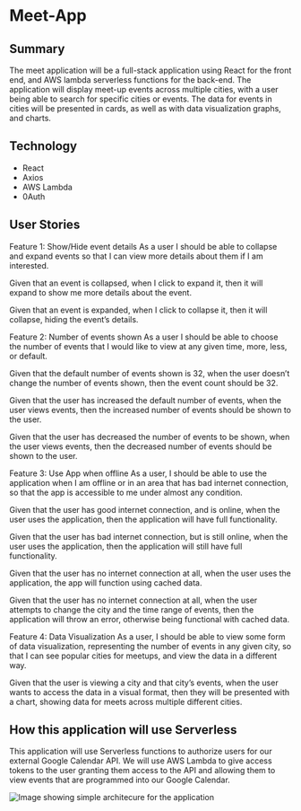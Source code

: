 # Meet-App

## Summary

The meet application will be a full-stack application using React for the front end, and AWS lambda serverless functions for the back-end. The application will display meet-up events across multiple cities, with a user being able to search for specific cities or events. The data for events in cities will be presented in cards, as well as with data visualization graphs, and charts.

## Technology

- React
- Axios
- AWS Lambda
- 0Auth

## User Stories

Feature 1: Show/Hide event details
As a user I should be able to collapse and expand events so that I can view more details about them if I am interested.

Given that an event is collapsed, when I click to expand it, then it will expand to show me more details about the event.

Given that an event is expanded, when I click to collapse it, then it will collapse, hiding the event’s details.

Feature 2: Number of events shown
As a user I should be able to choose the number of events that I would like to view at any given time, more, less, or default.

Given that the default number of events shown is 32, when the user doesn’t change the number of events shown, then the event count should be 32.

Given that the user has increased the default number of events, when the user views events, then the increased number of events should be shown to the user.

Given that the user has decreased the number of events to be shown, when the user views events, then the decreased number of events should be shown to the user.

Feature 3: Use App when offline
As a user, I should be able to use the application when I am offline or in an area that has bad internet connection, so that the app is accessible to me under almost any condition.

Given that the user has good internet connection, and is online, when the user uses the application, then the application will have full functionality.

Given that the user has bad internet connection, but is still online, when the user uses the application, then the application will still have full functionality.

Given that the user has no internet connection at all, when the user uses the application, the app will function using cached data.

Given that the user has no internet connection at all, when the user attempts to change the city and the time range of events, then the application will throw an error, otherwise being functional with cached data.

Feature 4: Data Visualization
As a user, I should be able to view some form of data visualization, representing the number of events in any given city, so that I can see popular cities for meetups, and view the data in a different way.

Given that the user is viewing a city and that city’s events, when the user wants to access the data in a visual format, then they will be presented with a chart, showing data for meets across multiple different cities.

## How this application will use Serverless

This application will use Serverless functions to authorize users for our external Google Calendar API. We will use AWS Lambda to give access tokens to the user granting them access to the API and allowing them to view events that are programmed into our Google Calendar.

![Image showing simple architecure for the application]('img/meet-architecture.png')
